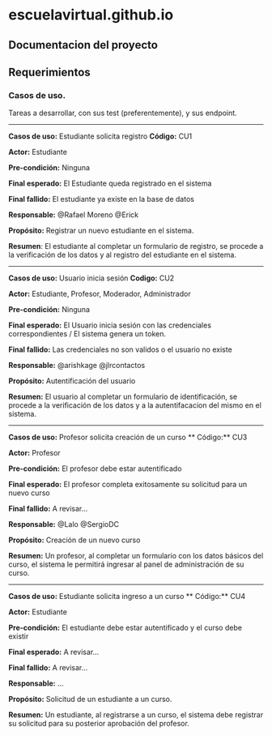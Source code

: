 # escuelavirtual.github.io

## Documentacion del proyecto

## Requerimientos

### Casos de uso.

Tareas a desarrollar, con sus test (preferentemente), y sus endpoint.

---

**Casos de uso:** Estudiante solicita registro **Código:** CU1

**Actor:** Estudiante

**Pre-condición:** Ninguna

**Final esperado:** El Estudiante queda registrado en el sistema

**Final fallido:** El estudiante ya existe en la base de datos

**Responsable:** @Rafael Moreno @Erick

**Propósito:** Registrar un nuevo estudiante en el sistema.

**Resumen**: El estudiante al completar un formulario de registro, se procede a la verificación de los datos y al registro del estudiante en el sistema.

***

**Casos de uso:** Usuario inicia sesión **Codigo:** CU2

**Actor:** Estudiante, Profesor, Moderador, Administrador

**Pre-condición:** Ninguna

**Final esperado:** El Usuario inicia sesión con las credenciales correspondientes / El sistema genera un token.

**Final fallido:** Las credenciales no son validos o el usuario no existe

**Responsable:** @arishkage @jlrcontactos

**Propósito:** Autentificación del usuario

**Resumen:** El usuario al completar un formulario de identificación, se procede a la verificación de los datos y a la autentifacacion del mismo en el sistema.

***

**Casos de uso:** Profesor solicita creación de un curso ** Código:** CU3

**Actor:** Profesor

**Pre-condición:** El profesor debe estar autentificado

**Final esperado:** El profesor completa exitosamente su solicitud para un nuevo curso

**Final fallido:** A revisar...

**Responsable:** @Lalo @SergioDC

**Propósito:** Creación de un nuevo curso

**Resumen:** Un profesor, al completar un formulario con los datos básicos del curso, el sistema le permitirá ingresar al panel de administración de su curso.

***

**Casos de uso:** Estudiante solicita ingreso a un curso ** Código:** CU4

**Actor:** Estudiante

**Pre-condición:** El estudiante debe estar autentificado y el curso debe existir

**Final esperado:** A revisar...

**Final fallido:** A revisar...

**Responsable:** ...

**Propósito:** Solicitud de un estudiante a un curso.

**Resumen:** Un estudiante, al registrarse a un curso, el sistema debe registrar su solicitud para su posterior aprobación del profesor.
